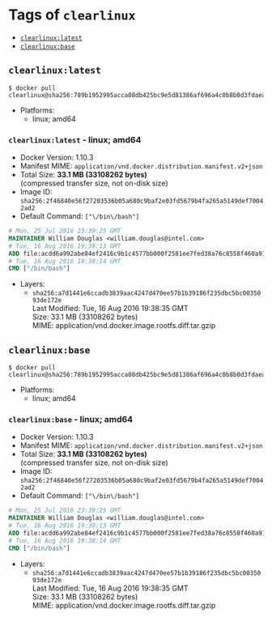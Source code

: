 <!-- THIS FILE IS GENERATED VIA './update-tag-details.sh' -->

# Tags of `clearlinux`

-	[`clearlinux:latest`](#clearlinuxlatest)
-	[`clearlinux:base`](#clearlinuxbase)

## `clearlinux:latest`

```console
$ docker pull clearlinux@sha256:789b1952995acca08db425bc9e5d81386af696a4c0b8b0d3fdaeaf251172a192
```

-	Platforms:
	-	linux; amd64

### `clearlinux:latest` - linux; amd64

-	Docker Version: 1.10.3
-	Manifest MIME: `application/vnd.docker.distribution.manifest.v2+json`
-	Total Size: **33.1 MB (33108262 bytes)**  
	(compressed transfer size, not on-disk size)
-	Image ID: `sha256:2f46840e56f27203536b05a680c9baf2e03fd5679b4fa265a5149def70042ad2`
-	Default Command: `["\/bin\/bash"]`

```dockerfile
# Mon, 25 Jul 2016 23:39:25 GMT
MAINTAINER William Douglas <william.douglas@intel.com>
# Tue, 16 Aug 2016 19:38:13 GMT
ADD file:acdd6a992abe84ef2416c9b1c4577bb000f2581ee7fed38a76c8558f460a910f in /
# Tue, 16 Aug 2016 19:38:14 GMT
CMD ["/bin/bash"]
```

-	Layers:
	-	`sha256:a7d1441e6ccadb3839aac4247d470ee57b1b39186f235dbc5bc0035093de172e`  
		Last Modified: Tue, 16 Aug 2016 19:38:35 GMT  
		Size: 33.1 MB (33108262 bytes)  
		MIME: application/vnd.docker.image.rootfs.diff.tar.gzip

## `clearlinux:base`

```console
$ docker pull clearlinux@sha256:789b1952995acca08db425bc9e5d81386af696a4c0b8b0d3fdaeaf251172a192
```

-	Platforms:
	-	linux; amd64

### `clearlinux:base` - linux; amd64

-	Docker Version: 1.10.3
-	Manifest MIME: `application/vnd.docker.distribution.manifest.v2+json`
-	Total Size: **33.1 MB (33108262 bytes)**  
	(compressed transfer size, not on-disk size)
-	Image ID: `sha256:2f46840e56f27203536b05a680c9baf2e03fd5679b4fa265a5149def70042ad2`
-	Default Command: `["\/bin\/bash"]`

```dockerfile
# Mon, 25 Jul 2016 23:39:25 GMT
MAINTAINER William Douglas <william.douglas@intel.com>
# Tue, 16 Aug 2016 19:38:13 GMT
ADD file:acdd6a992abe84ef2416c9b1c4577bb000f2581ee7fed38a76c8558f460a910f in /
# Tue, 16 Aug 2016 19:38:14 GMT
CMD ["/bin/bash"]
```

-	Layers:
	-	`sha256:a7d1441e6ccadb3839aac4247d470ee57b1b39186f235dbc5bc0035093de172e`  
		Last Modified: Tue, 16 Aug 2016 19:38:35 GMT  
		Size: 33.1 MB (33108262 bytes)  
		MIME: application/vnd.docker.image.rootfs.diff.tar.gzip

